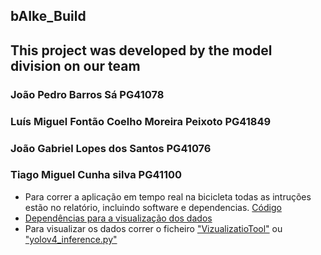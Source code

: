 ## bAIke_Build
## This project was developed by the model division on our team 
  
### João Pedro Barros Sá PG41078  
### Luís Miguel Fontão Coelho Moreira Peixoto PG41849  
### João Gabriel Lopes dos Santos PG41076  
### Tiago Miguel Cunha silva PG41100  


- Para correr a aplicação em tempo real na bicicleta todas as intruções estão no relatório, incluindo software e dependencias. [Código](https://github.com/jpbsa98/bAIke_Build/tree/master/raspCode/scripts)  
- [Dependências para a visualização dos dados](https://github.com/jpbsa98/bAIke_Build/blob/master/VisualizationTool/dependencias.txt)  
- Para visualizar os dados correr o ficheiro ["VizualizatioTool"](https://github.com/jpbsa98/bAIke_Build/blob/master/VisualizationTool/DataVisualization_PKG/VizualizatioTool) ou ["yolov4_inference.py"](https://github.com/jpbsa98/bAIke_Build/blob/master/VisualizationTool/DataVisualization_PKG/yolov4_inference.py)

